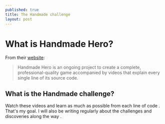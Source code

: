 ```yaml
---
published: true
title: The Handmade challenge
layout: post
---
```

# What is Handmade Hero?
From their [website](https://handmadehero.org/):

>Handmade Hero is an ongoing project to create a complete, professional-quality game accompanied by videos that explain every single line of its source code. 

## What is the Handmade challenge?
Watch these videos and learn as much as possible from each line of code .
 That's my goal.
I will also be writing regularly about the challenges and discoveries along the way .